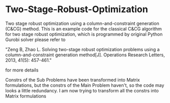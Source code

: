 # Two-Stage-Robust-Optimization
Two stage robust optimization using a column-and-constraint generation (C&amp;CG) method.
This is an example code for the classical C&CG algorithm for two stage robust optimization, which is programmed by original Python Gurobi solver
please refer to 

"Zeng B, Zhao L. Solving two-stage robust optimization problems using a column-and-constraint generation method[J]. Operations Research Letters, 2013, 41(5): 457-461."

for more details

Constrs of the Sub Problems have been transformed into Matrix formulations, but the constrs of the Main Problem haven't, so the code may looks a little redundancy. I am now trying to transform all the constrs into Matrix formulations
